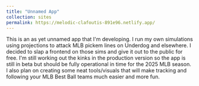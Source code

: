 ```yaml
---
title: "Unnamed App"
collection: sites
permalink: https://melodic-clafoutis-891e96.netlify.app/
---
```


This is an as yet unnamed app that I'm developing. I run my own simulations using projections to attack MLB pickem lines on Underdog and elsewhere. I decided to slap a frontend on those sims and give it out to the public for free. I'm still working out the kinks in the production version so the app is still in beta but should be fully operational in time for the 2025 MLB season. I also plan on creating some neat tools/visuals that will make tracking and following your MLB Best Ball teams much easier and more fun.